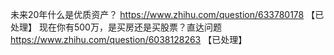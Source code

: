 未来20年什么是优质资产？	https://www.zhihu.com/question/633780178 【已处理】
现在你有500万，是买房还是买股票？直达问题	https://www.zhihu.com/question/6038128263 【已处理】
